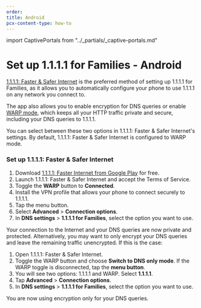 ```yaml
---
order:
title: Android
pcx-content-type: how-to
---
```


import CaptivePortals from "../\_partials/\_captive-portals.md"

# Set up 1.1.1.1 for Families - Android

[1.1.1.1: Faster & Safer Internet](https://play.google.com/store/apps/details?id=com.cloudflare.onedotonedotonedotone) is the preferred method of setting up 1.1.1.1 for Families, as it allows you to automatically configure your phone to use 1.1.1.1 on any network you connect to.

The app also allows you to enable encryption for DNS queries or enable [WARP mode](https://developers.cloudflare.com/warp-client/), which keeps all your HTTP traffic private and secure, including your DNS queries to 1.1.1.1.

You can select between these two options in 1.1.1.1: Faster & Safer Internet's settings. By default, 1.1.1.1: Faster & Safer Internet is configured to WARP mode.

### Set up 1.1.1.1: Faster & Safer Internet

1.  Download [1.1.1.1: Faster Internet from Google Play](https://play.google.com/store/apps/details?id=com.cloudflare.onedotonedotonedotone) for free.
2.  Launch 1.1.1.1: Faster & Safer Internet and accept the Terms of Service.
3.  Toggle the **WARP** button to **Connected**.
4.  Install the VPN profile that allows your phone to connect securely to 1.1.1.1.
5.  Tap the menu button.
6.  Select **Advanced** > **Connection options**.
7.  In **DNS settings** > **1.1.1.1 for Families**, select the option you want to use.

Your connection to the Internet and your DNS queries are now private and protected. Alternatively, you may want to only encrypt your DNS queries and leave the remaining traffic unencrypted. If this is the case:

1.  Open 1.1.1.1: Faster & Safer Internet.
2.  Toggle the WARP button and choose **Switch to DNS only mode**. If the WARP toggle is disconnected, tap the **menu button**.
3.  You will see two options: 1.1.1.1 and WARP. Select **1.1.1.1**.
4.  Tap **Advanced** > **Connection options**.
5.  In **DNS settings** > **1.1.1.1 for Families**, select the option you want to use.

You are now using encryption only for your DNS queries.

<CaptivePortals/>
